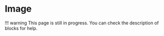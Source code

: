 # Image

!!! warning
    This page is still in progress. You can check the description of blocks for help.
